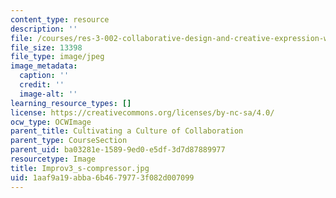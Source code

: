 ```yaml
---
content_type: resource
description: ''
file: /courses/res-3-002-collaborative-design-and-creative-expression-with-arduino-microcontrollers-january-iap-2017/1aaf9a19abba6b4679773f082d007099_Improv3_s-compressor.jpg
file_size: 13398
file_type: image/jpeg
image_metadata:
  caption: ''
  credit: ''
  image-alt: ''
learning_resource_types: []
license: https://creativecommons.org/licenses/by-nc-sa/4.0/
ocw_type: OCWImage
parent_title: Cultivating a Culture of Collaboration
parent_type: CourseSection
parent_uid: ba03281e-1589-9ed0-e5df-3d7d87889977
resourcetype: Image
title: Improv3_s-compressor.jpg
uid: 1aaf9a19-abba-6b46-7977-3f082d007099
---
```

